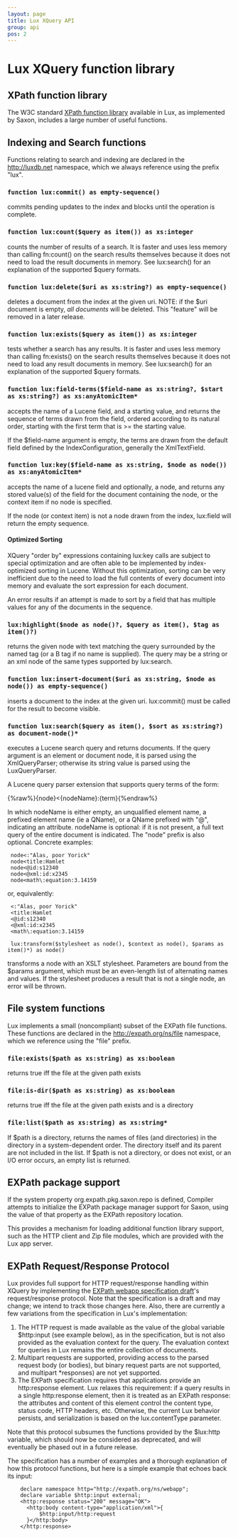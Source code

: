 ```yaml
---
layout: page
title: Lux XQuery API
group: api
pos: 2
---
```

# Lux XQuery function library #

## XPath function library ##

The W3C standard [XPath function
library](http://www.w3.org/TR/xpath-functions/) available in Lux, as
implemented by Saxon, includes a large number of useful functions.

## Indexing and Search functions ##

Functions relating to search and indexing are declared in the
http://luxdb.net namespace, which we always reference using the prefix
"lux".

### `function lux:commit() as empty-sequence()` ###

commits pending updates to the index and blocks until the operation is complete.

### `function lux:count($query as item()) as xs:integer` ###

counts the number of results of a search.  It is faster and uses less memory 
than calling fn:count() on the search results themselves because it does not need to load
the result documents in memory.  See lux:search() for an explanation of the supported
$query formats.

### `function lux:delete($uri as xs:string?) as empty-sequence()` ###

deletes a document from the index at the given uri.  NOTE: if the $uri document
is empty, *all documents* will be deleted.  This "feature" will be removed in a later release.

### `function lux:exists($query as item()) as xs:integer` ###

tests whether a search has any results.  It is faster and uses less memory
than calling fn:exists() on the search results themselves because it does
not need to load any result documents in memory.  See lux:search() for an
explanation of the supported $query formats.

### `function lux:field-terms($field-name as xs:string?, $start as xs:string?) as xs:anyAtomicItem*` ###

accepts the name of a Lucene field, and a starting value, and returns the
sequence of terms drawn from the field, ordered according to its natural
order, starting with the first term that is >= the starting value.

If the $field-name argument is empty, the terms are drawn from the default
field defined by the IndexConfiguration, generally the XmlTextField.

### `function lux:key($field-name as xs:string, $node as node()) as xs:anyAtomicItem*` ###

accepts the name of a lucene field and optionally, a node, and returns any
stored value(s) of the field for the document containing the node, or the
context item if no node is specified.

If the node (or context item) is not a node drawn from the index, lux:field
will return the empty sequence.

#### Optimized Sorting 

XQuery "order by" expressions containing lux:key calls are subject to
special optimization and are often able to be implemented by
index-optimized sorting in Lucene.  Without this optimization, sorting can
be very inefficient due to the need to load the full contents of every
document into memory and evaluate the sort expression for each document.

An error results if an attempt is made to sort by a field that has multiple
values for any of the documents in the sequence.

### `lux:highlight($node as node()?, $query as item(), $tag as item()?)` ###

returns the given node with text matching the query surrounded by the named
tag (or a B tag if no name is supplied).  The query may be a string or an
xml node of the same types supported by lux:search.

### `function lux:insert-document($uri as xs:string, $node as node()) as empty-sequence()` ###

inserts a document to the index at the given uri. lux:commit() must be called for the result
to become visible.

### `function lux:search($query as item(), $sort as xs:string?) as document-node()*` ###

executes a Lucene search query and returns documents.  If the query
argument is an element or document node, it is parsed using the
XmlQueryParser; otherwise its string value is parsed using the
LuxQueryParser.

A Lucene query parser extension that supports query terms of the form:

  {%raw%}{node}<{nodeName}:{term}{%endraw%}

In which nodeName is either empty, an unqualified element name, a prefixed
element name (ie a QName), or a QName prefixed with "@", indicating an
attribute. nodeName is optional: if it is not present, a full text query of
the entire document is indicated.  The "node" prefix is also
optional. Concrete examples:

     node<:"Alas, poor Yorick"
     node<title:Hamlet
     node<@id:s12340
     node<@xml:id:x2345
     node<math\:equation:3.14159
 
or, equivalently:
 
     <:"Alas, poor Yorick"
     <title:Hamlet
     <@id:s12340
     <@xml:id:x2345
     <math\:equation:3.14159

     lux:transform($stylesheet as node(), $context as node(), $params as item()*) as node()

transforms a node with an XSLT stylesheet.  Parameters are bound from the
$params argument, which must be an even-length list of alternating names
and values.  If the stylesheet produces a result that is not a single node,
an error will be thrown.

## File system functions ##

Lux implements a small (noncompliant) subset of the EXPath file functions.
These functions are declared in the http://expath.org/ns/file namespace,
which we reference using the "file" prefix.

### `file:exists($path as xs:string) as xs:boolean` ###

returns true iff the file at the given path exists

### `file:is-dir($path as xs:string) as xs:boolean` ###

returns true iff the file at the given path exists and is a directory

### `file:list($path as xs:string) as xs:string*` ###

If $path is a directory, returns the names of files (and directories) in
the directory in a system-dependent order. The directory itself and its
parent are not included in the list.  If $path is not a directory, or does
not exist, or an I/O error occurs, an empty list is returned.

## EXPath package support ##

If the system property org.expath.pkg.saxon.repo is defined, Compiler
attempts to initialize the EXPath package manager support for Saxon, using
the value of that property as the EXPath repository location.

This provides a mechanism for loading additional function library support,
such as the HTTP client and Zip file modules, which are provided with the
Lux app server.

## EXPath Request/Response Protocol

Lux provides full support for HTTP request/response handling within XQuery
by implementing the [EXPath webapp specification
draft](http://expath.org/spec/webapp/20130401)'s request/response protocol.
Note that the specification is a draft and may change; we intend to track
those changes here.  Also, there are currently a few variations from the
specification in Lux's implementation:

1. The HTTP request is made available as the value of the global variable $http:input (see example below), as in the specification, but is not also provided as the evaluation context for the query.  The evaluation context for queries in Lux remains the entire collection of documents.
2. Multipart requests are supported, providing access to the parsed request body (or bodies), but binary request parts are not supported, and multipart *responses) are not yet supported.
3. The EXPath specification requires that applications provide an http:response element.  Lux relaxes this requirement: if a query results in a single http:response element, then it is treated as an EXPath response: the attributes and content of this element control the content type, status code, HTTP headers, etc.  Otherwise, the current Lux behavior persists, and serialization is based on the lux.contentType parameter.

Note that this protocol subsumes the functions provided by the $lux:http
variable, which should now be considered as deprecated, and will eventually
be phased out in a future release.

The specification has a number of examples and a thorough explanation of
how this protocol functions, but here is a simple example that echoes back its
input:

        declare namespace http="http://expath.org/ns/webapp";
        declare variable $http:input external;
        <http:response status="200" message="OK">
          <http:body content-type="application/xml">{
              $http:input/http:request
          }</http:body>
        </http:response>
